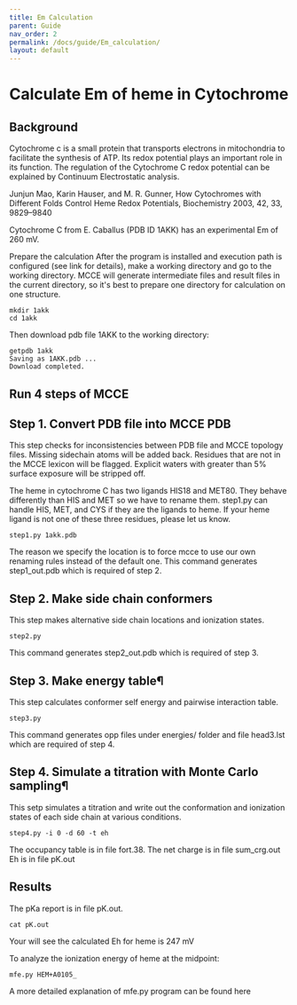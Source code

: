 ```yaml
---
title: Em Calculation
parent: Guide
nav_order: 2
permalink: /docs/guide/Em_calculation/
layout: default
---
```


# Calculate Em of heme in Cytochrome


## Background
Cytochrome c is a small protein that transports electrons in mitochondria to facilitate the synthesis of ATP. Its redox potential plays an important role in its function. The regulation of the Cytochrome C redox potential can be explained by Continuum Electrostatic analysis.

Junjun Mao, Karin Hauser, and M. R. Gunner, How Cytochromes with Different Folds Control Heme Redox Potentials, Biochemistry 2003, 42, 33, 9829–9840

Cytochrome C from E. Caballus (PDB ID 1AKK) has an experimental Em of 260 mV.

Prepare the calculation
After the program is installed and execution path is configured (see link for details), make a working directory and go to the working directory. MCCE will generate intermediate files and result files in the current directory, so it's best to prepare one directory for calculation on one structure.

```
mkdir 1akk
cd 1akk
```

Then download pdb file 1AKK to the working directory:
```
getpdb 1akk
Saving as 1AKK.pdb ...
Download completed.
```

## Run 4 steps of MCCE
## Step 1. Convert PDB file into MCCE PDB
This step checks for inconsistencies between PDB file and MCCE topology files. Missing sidechain atoms will be added back. Residues that are not in the MCCE lexicon will be flagged. Explicit waters with greater than 5% surface exposure will be stripped off.

The heme in cytochrome C has two ligands HIS18 and MET80. They behave differently than HIS and MET so we have to rename them. step1.py can handle HIS, MET, and CYS if they are the ligands to heme. If your heme ligand is not one of these three residues, please let us know.

```
step1.py 1akk.pdb
```

The reason we specify the location is to force mcce to use our own renaming rules instead of the default one.
This command generates step1_out.pdb which is required of step 2.

## Step 2. Make side chain conformers
This step makes alternative side chain locations and ionization states.

```
step2.py
```

This command generates step2_out.pdb which is required of step 3.


## Step 3. Make energy table¶
This step calculates conformer self energy and pairwise interaction table.

```
step3.py
```
This command generates opp files under energies/ folder and file head3.lst which are required of step 4.


## Step 4. Simulate a titration with Monte Carlo sampling¶
This setp simulates a titration and write out the conformation and ionization states of each side chain at various conditions.

```
step4.py -i 0 -d 60 -t eh
```

The occupancy table is in file fort.38.
The net charge is in file sum_crg.out
Eh is in file pK.out

## Results
The pKa report is in file pK.out.

```
cat pK.out
```
Your will see the calculated Eh for heme is 247 mV

To analyze the ionization energy of heme at the midpoint:
```
mfe.py HEM+A0105_
```

A more detailed explanation of mfe.py program can be found here


